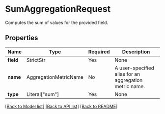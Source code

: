 # SumAggregationRequest

Computes the sum of values for the provided field.

## Properties
Name | Type | Required | Description |
------------ | ------------- | ------------- | ------------- |
**field** | StrictStr | Yes | None |
**name** | AggregationMetricName | No | A user-specified alias for an aggregation metric name. |
**type** | Literal["sum"] | Yes | None |


[[Back to Model list]](../../README.md#documentation-for-models) [[Back to API list]](../../README.md#documentation-for-api-endpoints) [[Back to README]](../../README.md)
